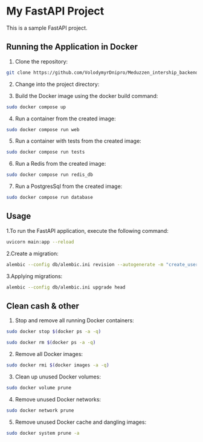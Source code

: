 # My FastAPI Project

This is a sample FastAPI project.

## Running the Application in Docker

1. Clone the repository:
```bash
git clone https://github.com/VolodymyrDnipro/Meduzzen_intership_backend.git
``` 

2. Change into the project directory:

3. Build the Docker image using the docker build command:
```bash
sudo docker compose up
``` 
4. Run a container from the created image:
```bash
sudo docker compose run web
``` 
5. Run a container with tests from the created image:
```bash
sudo docker compose run tests
```
6. Run a Redis from the created image:
```bash
sudo docker compose run redis_db
```
7. Run a PostgresSql from the created image:
```bash
sudo docker compose run database
```

## Usage

1.To run the FastAPI application, execute the following command:

```bash
uvicorn main:app --reload
```
2.Create a migration:
```bash
alembic --config db/alembic.ini revision --autogenerate -m "create_user_table"
```
3.Applying migrations:
```bash
alembic --config db/alembic.ini upgrade head
```



## Clean cash & other
1. Stop and remove all running Docker containers:
```bash
sudo docker stop $(docker ps -a -q)
```
```bash
sudo docker rm $(docker ps -a -q)
```
2. Remove all Docker images:
```bash
sudo docker rmi $(docker images -a -q)
```
3. Clean up unused Docker volumes:
```bash
sudo docker volume prune
```
4. Remove unused Docker networks:
```bash
sudo docker network prune
```
5. Remove unused Docker cache and dangling images:
```bash
sudo docker system prune -a
```


